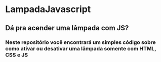 # LampadaJavascript

## Dá pra acender uma lâmpada com JS?

### Neste repositório você encontrará um simples código sobre como ativar ou desativar uma lâmpada somente com HTML, CSS e JS
